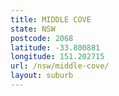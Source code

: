 ```yaml
---
title: MIDDLE COVE
state: NSW
postcode: 2068
latitude: -33.800881
longitude: 151.202715
url: /nsw/middle-cove/
layout: suburb
---
```

